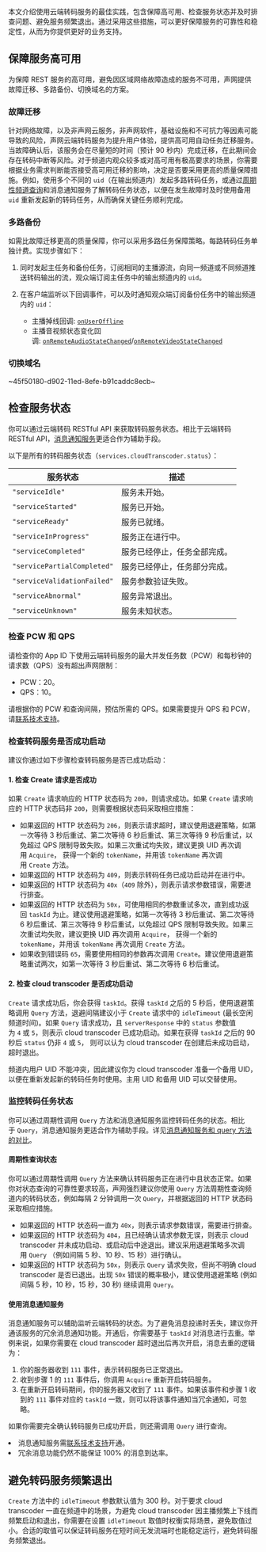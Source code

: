 本文介绍使用云端转码服务的最佳实践，包含保障高可用、检查服务状态并及时排查问题、避免服务频繁退出。通过采用这些措施，可以更好保障服务的可靠性和稳定性，从而为你提供更好的业务支持。
## 保障服务高可用

为保障 REST 服务的高可用，避免因区域网络故障造成的服务不可用，声网提供故障迁移、多路备份、切换域名的方案。

### 故障迁移

针对网络故障，以及非声网云服务，非声网软件，基础设施和不可抗力等因素可能导致的风险，声网云端转码服务为提升用户体验，提供高可用自动任务迁移服务。当故障确认后，该服务会在尽量短的时间（预计 90 秒内）完成迁移，在此期间会存在转码中断等风险。对于频道内观众较多或对高可用有极高要求的场景，你需要根据业务需求判断能否接受高可用迁移的影响，决定是否要采用更高的质量保障措施。例如，使用多个不同的 `uid`（在输出频道内）发起多路转码任务，或通过[周期性频道查询](#monitor)和消息通知服务了解转码任务状态，以便在发生故障时及时使用备用 `uid` 重新发起新的转码任务，从而确保关键任务顺利完成。


### 多路备份

如需比故障迁移更高的质量保障，你可以采用多路任务保障策略。每路转码任务单独计费。实现步骤如下：

1.  同时发起主任务和备份任务，订阅相同的主播源流，向同一频道或不同频道推送转码输出的流，观众端订阅主任务中的输出频道内的 `uid`。

2.  在客户端监听以下回调事件，可以及时通知观众端订阅备份任务中的输出频道内的 `uid`：

    - 主播掉线回调: [`onUserOffline`](hhttps://docs.agora.io/cn/live-streaming-premium-4.x/API%20Reference/java_ng/API/toc_core_method.html#callback_irtcengineeventhandler_onuseroffline)
    - 主播音视频状态变化回调: [`onRemoteAudioStateChanged`](https://docs.agora.io/cn/live-streaming-premium-4.x/API%20Reference/java_ng/API/toc_audio_process.html#callback_irtcengineeventhandler_onremoteaudiostatechanged)/[`onRemoteVideoStateChanged`](https://docs.agora.io/cn/live-streaming-premium-4.x/API%20Reference/java_ng/API/toc_video_process.html#callback_irtcengineeventhandler_onremotevideostatechanged)


### 切换域名

~45f50180-d902-11ed-8efe-b91caddc8ecb~

## 检查服务状态

你可以通过云端转码 RESTful API 来获取转码服务状态。相比于云端转码 RESTful API，[消息通知服务](https://docs.agora.io/cn/cloud-transcoding/ncs_transcoding?platform=All%20Platforms)更适合作为辅助手段。

以下是所有的转码服务状态（`services.cloudTranscoder.status`）：

|服务状态  |描述|
|------|-----|
|`"serviceIdle"`	|服务未开始。|
|`"serviceStarted"`	|服务已开始。|
|`"serviceReady"`	|服务已就绪。|
|`"serviceInProgress"`	|服务正在进行中。|
|`"serviceCompleted"`	|服务已经停止，任务全部完成。|
|`"servicePartialCompleted"`	|服务已经停止，任务部分完成。|
|`"serviceValidationFailed"`	|服务参数验证失败。|
|`"serviceAbnormal"`	|服务异常退出。|
|`"serviceUnknown"`	|服务未知状态。|

### 检查 PCW 和 QPS

请检查你的 App ID 下使用云端转码服务的最大并发任务数（PCW）和每秒钟的请求数（QPS）没有超出声网限制：

- PCW：20。
- QPS：10。

请根据你的 PCW 和查询间隔，预估所需的 QPS。如果需要提升 QPS 和 PCW，请<a href="https://docs.agora.io/cn/Agora%20Platform/ticket?platform=All%20Platforms">联系技术支持</a>。

### 检查转码服务是否成功启动

建议你通过如下步骤检查转码服务是否已成功启动：

#### 1. 检查 Create 请求是否成功

如果 `Create` 请求响应的 HTTP 状态码为 `200`，则请求成功。如果 `Create` 请求响应的 HTTP 状态码非 `200`，则需要根据状态码采取相应措施：

- 如果返回的 HTTP 状态码为 `206`，则表示请求超时，建议使用退避策略，如第一次等待 3 秒后重试、第二次等待 6 秒后重试、第三次等待 9 秒后重试，以免超过 QPS 限制导致失败。如果三次重试均失败，建议更换 UID 再次调用 `Acquire`， 获得一个新的 `tokenName`，并用该 `tokenName` 再次调用 `Create` 方法。
- 如果返回的 HTTP 状态码为 `409`，则表示转码任务已成功启动并在进行中。
- 如果返回的 HTTP 状态码为 `40x`（`409` 除外），则表示请求参数错误，需要进行排查。
- 如果返回的 HTTP 状态码为 `50x`，可使用相同的参数重试多次，直到成功返回 `taskId` 为止。建议使用退避策略，如第一次等待 3 秒后重试、第二次等待 6 秒后重试、第三次等待 9 秒后重试，以免超过 QPS 限制导致失败。如果三次重试均失败，建议更换 UID 再次调用 `Acquire`， 获得一个新的 `tokenName`，并用该 `tokenName` 再次调用 `Create` 方法。
- 如果收到错误码 `65`，需要使用相同的参数再次调用 `Create`。建议使用退避策略重试两次，如第一次等待 3 秒后重试、第二次等待 6 秒后重试。

#### 2. 检查 cloud transcoder 是否成功启动

`Create` 请求成功后，你会获得 `taskId`。获得 `taskId` 之后的 5 秒后，使用退避策略调用 `Query` 方法，退避间隔建议小于 `Create` 请求中的 `idleTimeout` (最长空闲频道时间)。如果 `Query` 请求成功，且 `serverResponse` 中的 `status` 参数值为 `4` 或 `5`，则表示 cloud transcoder 已成功启动。如果在获得 `taskId` 之后的 90 秒后 `status` 仍非 `4` 或 `5`， 则可以认为 cloud transcoder 在创建后未成功启动，超时退出。

<div class="alert note">频道内用户 UID 不能冲突，因此建议你为 cloud transcoder 准备一个备用 UID，以便在重新发起新的转码任务时使用。主用 UID 和备用 UID 可以交替使用。</div>

### 监控转码任务状态

你可以通过周期性调用 `Query` 方法和消息通知服务监控转码任务的状态。相比于 `Query`，消息通知服务更适合作为辅助手段。详见[消息通知服务和 query 方法的对比](https://docs.agora.io/cn/faq/ncs_vs_query)。

<a name = "monitor"></a>
#### 周期性查询状态

你可以通过周期性调用 `Query` 方法来确认转码服务正在进行中且状态正常。如果你对状态查询的可靠性要求较高，声网强烈建议你使用 `Query` 方法周期性查询频道内的转码状态，例如每隔 2 分钟调用一次 `Query`，并根据返回的 HTTP 状态码采取相应措施。

-   如果返回的 HTTP 状态码一直为 `40x`，则表示请求参数错误，需要进行排查。
-   如果返回的 HTTP 状态码为 `404`，且已经确认请求参数无误，则表示 cloud transcoder 并未成功启动、或启动后中途退出。建议采用退避策略多次调用 `Query` （例如间隔 5 秒、10 秒、15 秒）进行确认。
-   如果返回的 HTTP 状态码为 `50x`，则表示 `Query` 请求失败，但尚不明确 cloud transcoder 是否已退出。出现 `50x` 错误的概率极小，建议使用退避策略 (例如间隔 5 秒，10 秒，15 秒，30 秒) 继续调用 `Query`。

#### 使用消息通知服务

消息通知服务可以辅助监听云端转码的状态。为了避免消息投递时丢失，建议你开通该服务的冗余消息通知功能。开通后，你需要基于 `taskId` 对消息进行去重。举例来说，如果你需要在 cloud transcoder 超时退出后再次开启，消息去重的逻辑为：

1.  你的服务器收到 `111` 事件，表示转码服务已正常退出。
2.  收到步骤 1 的 `111` 事件后，你调用 `Acquire` 重新开启转码服务。
3.  在重新开启转码期间，你的服务器又收到了 `111` 事件。如果该事件和步骤 1 收到的 `111` 事件对应的 `taskId` 一致，则可以将该事件通知当冗余通知，可忽略。

如果你需要完全确认转码服务已成功开启，则还需调用 `Query` 进行查询。

<div class="alert note">
<li>消息通知服务需<a href="https://docs.agora.io/cn/Agora%20Platform/ticket?platform=All%20Platforms">联系技术支持</a>开通。</li>
<li>冗余消息功能仍然不能保证 100% 的消息到达率。</li>
</div>

## 避免转码服务频繁退出

`Create` 方法中的 `idleTimeout` 参数默认值为 300 秒。对于要求 cloud transcoder 一直在频道中的场景，为避免 cloud transcoder 因主播频繁上下线而频繁启动和退出，你需要在设置 `idleTimeout` 取值时权衡实际场景，避免取值过小。合适的取值可以保证转码服务在短时间无发流端时也能稳定运行，避免转码服务频繁退出。
